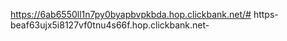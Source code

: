 https://6ab6550ll1n7py0byapbvpkbda.hop.clickbank.net/# https-beaf63ujx5i8127vf0tnu4s66f.hop.clickbank.net-

